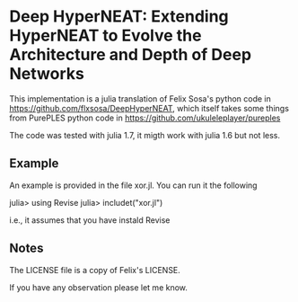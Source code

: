 #  Deep HyperNEAT: Extending HyperNEAT to Evolve the Architecture and Depth of Deep Networks

This implementation is a julia translation of Felix Sosa's python code in https://github.com/flxsosa/DeepHyperNEAT,
which itself takes some things from PurePLES python code in https://github.com/ukuleleplayer/pureples

The code was tested with julia 1.7, it migth work with julia 1.6 but not less. 

## Example

An example is provided in the file xor.jl. You can run it the following

julia> using Revise
julia> includet("xor.jl")

i.e., it assumes that you have instald Revise 

## Notes

The LICENSE file is a copy of Felix's LICENSE.

If you have any observation please let me know.
